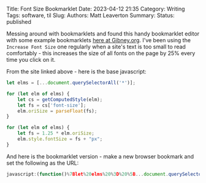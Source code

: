 Title: Font Size Bookmarklet
Date: 2023-04-12 21:35
Category: Writing
Tags: software, til
Slug:
Authors: Matt Leaverton
Summary:
Status: published

Messing around with bookmarklets and found this handy bookmarklet editor with some example
bookmarklets [here at Gibney.org](https://www.gibney.org/bookmarklet_editor).
I've been using the `Increase Font Size` one regularly when a site's text is too small
to read comfortably - this increases the size of all fonts on the page by 25% every time you click on it.

From the site linked above - here is the base javascript:

```javascript
let elms = [...document.querySelectorAll('*')];

for (let elm of elms) {
    let cs = getComputedStyle(elm);
    let fs = cs['font-size'];
    elm.oriSize = parseFloat(fs);
}

for (let elm of elms) {
    let fs = 1.25 * elm.oriSize;
    elm.style.fontSize = fs + "px";
}
```

And here is the bookmarklet version - make a new browser bookmark and set the following as the URL:

```javascript
javascript:(function()%7Blet%20elms%20%3D%20%5B...document.querySelectorAll('*')%5D%3B%0A%0Afor%20(let%20elm%20of%20elms)%20%7B%0A%20%20%20%20let%20cs%20%3D%20getComputedStyle(elm)%3B%0A%20%20%20%20let%20fs%20%3D%20cs%5B'font-size'%5D%3B%0A%20%20%20%20elm.oriSize%20%3D%20parseFloat(fs)%3B%0A%7D%0A%0Afor%20(let%20elm%20of%20elms)%20%7B%0A%20%20%20%20let%20fs%20%3D%201.25%20*%20elm.oriSize%3B%0A%20%20%20%20elm.style.fontSize%20%3D%20fs%20%2B%20%22px%22%3B%0A%7D%7D)()
```
